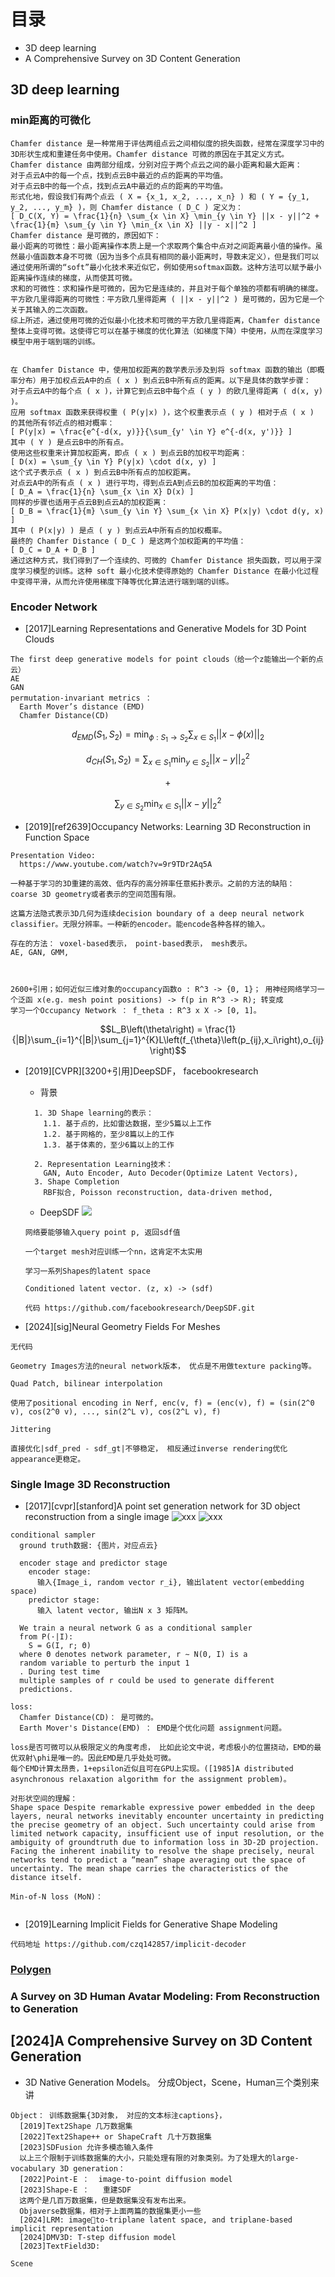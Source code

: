 # 目录
- 3D deep learning
- A Comprehensive Survey on 3D Content Generation
  
## 3D deep learning

### min距离的可微化
```
Chamfer distance 是一种常用于评估两组点云之间相似度的损失函数，经常在深度学习中的3D形状生成和重建任务中使用。Chamfer distance 可微的原因在于其定义方式。
Chamfer distance 由两部分组成，分别对应于两个点云之间的最小距离和最大距离：
对于点云A中的每一个点，找到点云B中最近的点的距离的平均值。
对于点云B中的每一个点，找到点云A中最近的点的距离的平均值。
形式化地，假设我们有两个点云 ( X = {x_1, x_2, ..., x_n} ) 和 ( Y = {y_1, y_2, ..., y_m} )，则 Chamfer distance ( D_C ) 定义为：
[ D_C(X, Y) = \frac{1}{n} \sum_{x \in X} \min_{y \in Y} ||x - y||^2 + \frac{1}{m} \sum_{y \in Y} \min_{x \in X} ||y - x||^2 ]
Chamfer distance 是可微的，原因如下：
最小距离的可微性：最小距离操作本质上是一个求取两个集合中点对之间距离最小值的操作。虽然最小值函数本身不可微（因为当多个点具有相同的最小距离时，导数未定义），但是我们可以通过使用所谓的“soft”最小化技术来近似它，例如使用softmax函数。这种方法可以赋予最小距离操作连续的梯度，从而使其可微。
求和的可微性：求和操作是可微的，因为它是连续的，并且对于每个单独的项都有明确的梯度。
平方欧几里得距离的可微性：平方欧几里得距离 ( ||x - y||^2 ) 是可微的，因为它是一个关于其输入的二次函数。
综上所述，通过使用可微的近似最小化技术和可微的平方欧几里得距离，Chamfer distance 整体上变得可微。这使得它可以在基于梯度的优化算法（如梯度下降）中使用，从而在深度学习模型中用于端到端的训练。


在 Chamfer Distance 中，使用加权距离的数学表示涉及到将 softmax 函数的输出（即概率分布）用于加权点云A中的点 ( x ) 到点云B中所有点的距离。以下是具体的数学步骤：
对于点云A中的每个点 ( x )，计算它到点云B中每个点 ( y ) 的欧几里得距离 ( d(x, y) )。
应用 softmax 函数来获得权重 ( P(y|x) )，这个权重表示点 ( y ) 相对于点 ( x ) 的其他所有邻近点的相对概率：
[ P(y|x) = \frac{e^{-d(x, y)}}{\sum_{y' \in Y} e^{-d(x, y')}} ]
其中 ( Y ) 是点云B中的所有点。
使用这些权重来计算加权距离，即点 ( x ) 到点云B的加权平均距离：
[ D(x) = \sum_{y \in Y} P(y|x) \cdot d(x, y) ]
这个式子表示点 ( x ) 到点云B中所有点的加权距离。
对点云A中的所有点 ( x ) 进行平均，得到点云A到点云B的加权距离的平均值：
[ D_A = \frac{1}{n} \sum_{x \in X} D(x) ]
同样的步骤也适用于点云B到点云A的加权距离：
[ D_B = \frac{1}{m} \sum_{y \in Y} \sum_{x \in X} P(x|y) \cdot d(y, x) ]
其中 ( P(x|y) ) 是点 ( y ) 到点云A中所有点的加权概率。
最终的 Chamfer Distance ( D_C ) 是这两个加权距离的平均值：
[ D_C = D_A + D_B ]
通过这种方式，我们得到了一个连续的、可微的 Chamfer Distance 损失函数，可以用于深度学习模型的训练。这种 soft 最小化技术使得原始的 Chamfer Distance 在最小化过程中变得平滑，从而允许使用梯度下降等优化算法进行端到端的训练。
```

### Encoder Network
- [2017]Learning Representations and Generative Models for 3D Point Clouds
```
The first deep generative models for point clouds（给一个z能输出一个新的点云）
AE
GAN
permutation-invariant metrics ：
  Earth Mover’s distance (EMD)
  Chamfer Distance(CD)
```
$$
d_{EMD}(S_1, S_2) = \min_{\phi:S_1 \to S_2} \sum_{x \in S_1}||x - \phi(x)||_2
$$

$$d_{CH}(S_1, S_2) = \sum_{x \in S_1}\min_{y \in S_2}||x-y||_2^2$$

$$+$$

$$\sum_{y \in S_2}\min_{x \in S_1}||x-y||_2^2$$


- [2019][ref2639]Occupancy Networks: Learning 3D Reconstruction in Function Space
```
Presentation Video:
  https://www.youtube.com/watch?v=9r9TDr2Aq5A

一种基于学习的3D重建的高效、低内存的高分辨率任意拓扑表示。之前的方法的缺陷： coarse 3D geometry或者表示的空间范围有限。

这篇方法隐式表示3D几何为连续decision boundary of a deep neural network classifier。无限分辨率。一种新的encoder。能encode各种各样的输入。

存在的方法： voxel-based表示， point-based表示， mesh表示。
AE, GAN, GMM, 



2600+引用；如何近似三维对象的occupancy函数o : R^3 -> {0, 1}； 用神经网络学习一个泛函 x(e.g. mesh point positions) -> f(p in R^3 -> R); 转变成
学习一个Occupancy Network ： f_theta : R^3 x X -> [0, 1]。
```
$$L_B\left(\theta\right) = \frac{1}{|B|}\sum_{i=1}^{|B|}\sum_{j=1}^{K}L\left(f_{\theta}\left(p_{ij},x_i\right),o_{ij}\right)$$


- [2019][CVPR][3200+引用]DeepSDF， facebookresearch
  - 背景
  ```
    1. 3D Shape learning的表示：
      1.1. 基于点的，比如雷达数据，至少5篇以上工作
      1.2. 基于网格的，至少8篇以上的工作
      1.3. 基于体素的，至少6篇以上的工作
  
    2. Representation Learning技术：
      GAN, Auto Encoder, Auto Decoder(Optimize Latent Vectors),
    3. Shape Completion
      RBF拟合, Poisson reconstruction, data-driven method, 
  ```
  
  - DeepSDF ![](https://github.com/liangjin2007/data_liangjin/blob/master/deepsdf.png?raw=true)
  ```
  网络要能够输入query point p, 返回sdf值
  
  一个target mesh对应训练一个nn，这肯定不太实用
  
  学习一系列Shapes的latent space
  
  Conditioned latent vector. (z, x) -> (sdf)
  
  代码 https://github.com/facebookresearch/DeepSDF.git
  
  ```
- [2024][sig]Neural Geometry Fields For Meshes 
```
无代码

Geometry Images方法的neural network版本， 优点是不用做texture packing等。

Quad Patch, bilinear interpolation

使用了positional encoding in Nerf, enc(v, f) = (enc(v), f) = (sin(2^0 v), cos(2^0 v), ..., sin(2^L v), cos(2^L v), f)

Jittering

直接优化|sdf_pred - sdf_gt|不够稳定， 相反通过inverse rendering优化appearance更稳定。
```






### Single Image 3D Reconstruction
- [2017][cvpr][stanford]A point set generation network for 3D object reconstruction from a single image
![xxx](https://github.com/liangjin2007/data_liangjin/blob/master/PointSetGenerationNetwork.png)
![xxx](https://github.com/liangjin2007/data_liangjin/blob/master/VAE1.png)

```
conditional sampler
  ground truth数据: {图片，对应点云}
  
  encoder stage and predictor stage
    encoder stage:
      输入{Image_i, random vector r_i}, 输出latent vector(embedding space)
    predictor stage:
      输入 latent vector, 输出N x 3 矩阵M。
  
  We train a neural network G as a conditional sampler
  from P(·|I):
    S = G(I, r; Θ)
  where Θ denotes network parameter, r ∼ N(0, I) is a
  random variable to perturb the input 1
  . During test time
  multiple samples of r could be used to generate different
  predictions.

loss:
  Chamfer Distance(CD)： 是可微的。
  Earth Mover's Distance(EMD) ： EMD是个优化问题 assignment问题。

loss是否可微可以从极限定义的角度考虑， 比如此论文中说，考虑极小的位置挠动，EMD的最优双射\phi是唯一的。因此EMD是几乎处处可微。
每个EMD计算太昂贵，1+epsilon近似且可在GPU上实现。([1985]A distributed asynchronous relaxation algorithm for the assignment problem)。

对形状空间的理解：
Shape space Despite remarkable expressive power embedded in the deep layers, neural networks inevitably encounter uncertainty in predicting the precise geometry of an object. Such uncertainty could arise from limited network capacity, insufficient use of input resolution, or the ambiguity of groundtruth due to information loss in 3D-2D projection. Facing the inherent inability to resolve the shape precisely, neural networks tend to predict a “mean” shape averaging out the space of uncertainty. The mean shape carries the characteristics of the distance itself.

Min-of-N loss (MoN)：


```



- [2019]Learning Implicit Fields for Generative Shape Modeling
```
代码地址 https://github.com/czq142857/implicit-decoder
```

### [Polygen](https://www.youtube.com/watch?v=XCrjpIRkVCU&list=PLA9fKWDqz_2LZgK32sHq5q13T4O1SXubZ&index=10)


### A Survey on 3D Human Avatar Modeling: From Reconstruction to Generation

## [2024]A Comprehensive Survey on 3D Content Generation
- 3D Native Generation Models。   分成Object，Scene，Human三个类别来讲
```
Object： 训练数据集{3D对象， 对应的文本标注captions}，
  [2019]Text2Shape 几万数据集
  [2022]Text2Shape++ or ShapeCraft 几十万数据集
  [2023]SDFusion 允许多模态输入条件
  以上三个限制于训练数据集的大小，只能处理有限的对象类别。为了处理大的large-vocabulary 3D generation：
  [2022]Point-E ：  image-to-point diffusion model
  [2023]Shape-E ：   重建SDF
  这两个是几百万数据集，但是数据集没有发布出来。
  Objaverse数据集，相对于上面两篇的数据集更小一些
  [2024]LRM: imageto-triplane latent space, and triplane-based implicit representation
  [2024]DMV3D: T-step diffusion model
  [2023]TextField3D:
```

```
Scene
  
```

